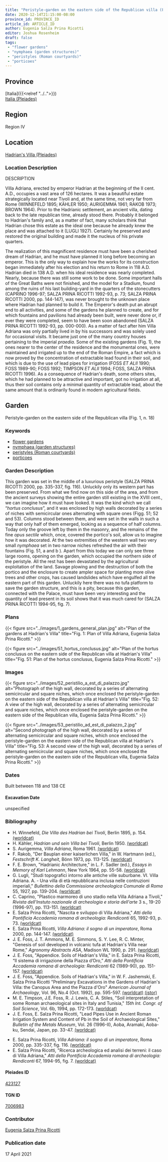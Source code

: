```yaml
---
title: "Peristyle-garden on the eastern side of the Republican villa (Fig. 1, n. 18)"
date: 2020-12-14T21:15:00-08:00
province_id: PROVINCE_ID
article_id: ARTICLE_ID
author: Eugenia Salza Prina Ricotti
editor: Joshua Rosenheim
draft: false
tags:
 - "flower gardens"
 - "nymphaea (garden structures)"
 - "peristyles (Roman courtyards)"
 - "porticoes"
---
```


## Province

[Italia]({{<relref "../..">}}) \
[Italia (Pleiades)](https://pleiades.stoa.org/places/1052)

## Region

Region IV
<!-- find link to Italia, Regio IV: Samnium? -->

## Location

[Hadrian's Villa (Pleiades)](https://pleiades.stoa.org/places/423127)

### Location Description

DESCRIPTION

Villa Adriana, erected by emperor Hadrian at the beginning of the II cent. A.D., occupies a vast area of 126 hectares. It was a beautiful estate strategically located near Tivoli and, at the same time, not very far from Rome (WINNEFELD 1895; KÄHLER 1950; AURIGEMMA 1961; RAKOB 1973; BROWN 1964). Prior to the Hadrianic settlement, an ancient villa, dating back to the late republican time, already stood there. Probably it belonged to Hadrian's family and, as a matter of fact, many scholars think that Hadrian chose this estate as the ideal one because he already knew the place and was attached to it (LUGLI 1927). Certainly he preserved and restored the original building and made it the nucleus of his private quarters.

The realization of this magnificent residence must have been a cherished dream of Hadrian, and he must have planned it long before becoming an emperor. This is the only way to explain how the works for its construction began immediately after his election and his return to Rome in 118 A.D. Hadrian died in 138 A.D. when his ideal residence was nearly completed. Nearly, because there was still some work to be done. Some important halls of the Great Baths were not finished, and the model for a Stadium, found among the ruins of his last building-yard in the quarters of the stonecutters (CAPRINO 1996-97; SALZA PRINA RICOTTI 1992-93, p. 73; SALZA PRINA RICOTTI 2000, pp. 144-147), was never brought to the unknown place where Hadrian had planned to build it. The Emperor's death put an abrupt end to all activities, and some of the gardens he planned to create, and for which fountains and pavilions had already been built, were never done or, if ever they were completed, seem to have been soon abandoned (SALZA PRINA RICOTTI 1992-93, pp. 000-000). As a matter of fact after him Villa Adriana was only partially lived in by his successors and was solely used for occasional visits. It became just one of the many country houses pertaining to the imperial *praedia*. Some of the existing gardens (Fig. 1), the ones nearer to the center of the residence and the monumental ones, were maintained and irrigated up to the end of the Roman Empire, a fact which is now proved by the concentration of extractable lead found in their soil, and which is due to the use of lead pipes for irrigation (FOSS *ET ALII* 1990; FOSS 1989-90; FOSS 1992; TIMPSON *ET ALII* 1994; FOSS, SALZA PRINA RICOTTI 1996). As a consequence of Hadrian's death, some others sites, which he had planned to be attractive and important, got no irrigation at all, thus their soil contains only a minimal quantity of extractable lead, about the same amount that is ordinarily found in modern agricultural fields.

## Garden

Peristyle-garden on the eastern side of the Republican villa (Fig. 1, n. 18)

### Keywords

- [flower gardens](http://vocab.getty.edu/page/aat/300008135)
- [nymphaea (garden structures)](http://vocab.getty.edu/page/aat/300006809)
- [peristyles (Roman courtyards)](http://vocab.getty.edu/page/aat/300080971)
- [porticoes](http://vocab.getty.edu/page/aat/300004145)

### Garden Description

This garden was set in the middle of a luxurious peristyle (SALZA PRINA RICOTTI 2000, pp. 335-337, fig. 116). Unluckily only its western part has been preserved. From what we find now on this side of the area, and from the ancient surveys showing the entire garden still existing in the XVIII cent., we can imagine how it must have looked. It was the kind which we call “*hortus conclusus*”, and it was enclosed by high walls decorated by a series of niches with semicircular ones alternating with square ones (Figg. 51; 52 and 53). Columns stood between them, and were set in the walls in such a way that only half of them emerged, looking as a sequence of half columns. Today only the groove left by them in the masonry, and the remains of the fine *opus sectile* which, once, covered the portico's soil, allow us to imagine how it was decorated. At the two extremities of the western wall two very small *nymphaea* set in two narrow niches refreshed the air with their fountains (Fig. 51, a and b ). Apart from this today we can only see three large rooms, opening on the garden, which occupied the northern side of the peristyle. All the rest has been devastated by the agricultural exploitation of the land. Savage plowing and the destruction of both the portico and the enclosure to create ampler space for planting more olive trees and other crops, has caused landslides which have engulfed all the eastern part of this garden. Unluckily here there was no tufa platform to save the garden structure, and this is a pity, because this garden, connected with the Palace, must have been very interesting and the quantity of lead present in its soil shows that it was much cared for (SALZA PRINA RICOTTI 1994-95, fig. 7).

### Plans

{{< figure src="../images/1_gardens_general_plan.jpg" alt="Plan of the gardens at Hadrian's Villa" title="Fig. 1: Plan of Villa Adriana, Eugenia Salza Prina Ricotti." >}}

{{< figure src="../images/51_hortus_conclusus.jpg" alt="Plan of the hortus conclusus on the eastern side of the Republican villa at Hadrian's Villa" title="Fig. 51: Plan of the hortus conclusus, Eugenia Salza Prina Ricotti." >}}

### Images

{{< figure src="../images/52_peristilio_a_est_di_palazzo.jpg" alt="Photograph of the high wall, decorated by a series of alternating semicircular and square niches, which once enclosed the peristyle-garden on the eastern side of the Republican villa at Hadrian's Villa" title="Fig. 52: A view of the high wall, decorated by a series of alternating semicircular and square niches, which once enclosed the peristyle-garden on the eastern side of the Republican villa, Eugenia Salza Prina Ricotti." >}}

{{< figure src="../images/53_peristilio_ad_est_di_palazzo_2.jpg" alt="Second photograph of the high wall, decorated by a series of alternating semicircular and square niches, which once enclosed the peristyle-garden on the eastern side of the Republican villa at Hadrian's Villa" title="Fig. 53: A second view of the high wall, decorated by a series of alternating semicircular and square niches, which once enclosed the peristyle-garden on the eastern side of the Republican villa, Eugenia Salza Prina Ricotti." >}}

### Dates

Built between 118 and 138 CE

#### Excavation Date

unspecified

### Bibliography

<!-- Bibliography for Location Description -->
* H. Winnefeld, *Die Villa des Hadrian bei Tivoli*, Berlin 1895, p. 154. [(worldcat)](http://www.worldcat.org/oclc/12847711)
* H. Kähler, *Hadrian und sein Villa bei Tivoli*, Berlin 1950. [(worldcat)](http://www.worldcat.org/oclc/1034105)
* S. Aurigemma, *Villa Adriana*, Roma 1961. [(worldcat)](http://www.worldcat.org/oclc/646837399)
* F. Rakob, "Der Bauplan einer kaiserlichen Villa," in W. Hartmann (ed.), *Festschrift K. Langheit*, Bönn 1973, pp. 113-125. [(worldcat)](http://www.worldcat.org/oclc/300184474)
* F. E. Brown, "Hadrianic Architecture," in L. F. Sadler (ed.), *Essays in Memory of Karl Lehmann*, New York 1964, pp. 55-58. [(worldcat)](http://www.worldcat.org/oclc/911991480)
* G. Lugli, "Studi topografici intorno alle antiche ville suburbane. VI. Villa Adriana. A. - Una villa di età repubblicana inclusa nelle contruzioni imperiali," *Bullettino della Commissione archeologica Comunale di Roma* 55, 1927, pp. 139-204. [(worldcat)](http://www.worldcat.org/oclc/1716088)
* C. Caprino, "Plastico marmoreo di uno stadio nella Villa Adriana a Tivoli," *Rivista dell'Instuto nazionale di archeologia e storia dell'arte* 3 s., 19-20 (1996-97), pp. 113-151. [(worldcat)](http://www.worldcat.org/oclc/1754035)
* E. Salza Prina Ricotti, "Nascita e sviluppo di Villa Adriana," *Atti della Pontificia Accademia romana di archeologia: Rendiconti* 65, 1992-93, p. 73. [(worldcat)](http://www.worldcat.org/oclc/797448140)
* E. Salza Prina Ricotti, *Villa Adriana: il sogno di un imperatore*, Roma 2000, pp. 144-147. [(worldcat)](http://www.worldcat.org/oclc/46784026)
* J. E. Foss, J. T. Ammons, M. E. Simmons, S. Y. Lee, R. C. Minter, "Genesis of soil developed in volcanic tufa at Hadrian's Villa near Rome," *Agronomy Abstracts ASA*, Madison WL 1990, p. 291. [(worldcat)](http://www.worldcat.org/oclc/1644021)
* J. E. Foss, "Appendice. Soils of Hadrian's Villa," in E. Salza Prina Ricotti, “Il sistema di irrigazione della Piazza d’Oro,” *Atti della Pontificia Accademia romana di archeologia: Rendiconti* 62 (1989-90), pp. 151-157. [(worldcat)](http://www.worldcat.org/oclc/1074521932)
* J. E. Foss, "Appendice. Soils of Hadrian's Villa," in W. F. Jashemski, E. Salza Prina Ricotti "Preliminary Excavations in the Gardens of Hadrian's Villa: the Canopus Area and the Piazza d'Oro" *American Journal of Archaeology*, Vol. 96, No.4 (Oct. 1992), pp. 595-597. [(worldcat)](http://www.worldcat.org/oclc/1032864253)<!-- worldcat link is for the journal, not the specific issue thereof --> [(jstor)](http://www.jstor.org/stable/505186)
* M. E. Timpson, J.E. Foss, R. J. Lewis, C. A. Stiles, "Soil interpretation of some Roman archaeological sites in Italy and Tunisia," *15th Int. Congr. of Soil Science*, Vol. 6b, 1994, pp. 172-173. [(worldcat)](http://www.worldcat.org/oclc/32679652)
* J. E. Foss, E. Salza Prina Ricotti, "Lead Pipes Use in Ancient Roman Irrigation System and Content of Pb in the Soil of Archaeological Sites," *Bulletin of the Metals Museum*, Vol. 26 (1996-II), Aoba, Aramaki, Aoba-ku, Sendai, Japan, pp. 33-47. [(worldcat)](http://www.worldcat.org/oclc/1040851034)
<!-- Bibliography for Garden Description -->
* E. Salza Prina Ricotti, *Villa Adriana: il sogno di un imperatore*, Roma 2000, pp. 335-337, fig. 116. [(worldcat)](http://www.worldcat.org/oclc/46784026)
* E. Salza Prina Ricotti, "Ricerca archeologica ed analisi dei terreni: il caso di Villa Adriana," *Atti della Pontificia Accademia romana di archeologia: Rendiconti* 67, 1994-95, fig. 7. [(worldcat)](http://www.worldcat.org/oclc/1006002216)<!-- link to specific issue needed -->

#### Pleiades ID

[423127](https://pleiades.stoa.org/places/423127)
<!-- this is the Pleiades ID for Villa Hadriani, awaiting publication of a place resource for this specific garden within Villa Hadriani -->

#### TGN ID

[7006983](http://vocab.getty.edu/page/tgn/7006983)
<!-- this is the TGN ID for Hadrian's Villa, not for this particular garden -->

### Contributor

[Eugenia Salza Prina Ricotti](http://worldcat.org/identities/lccn-n84111978/)

### Publication date

17 April 2021
